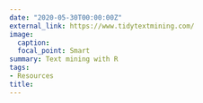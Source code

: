```yaml
---
date: "2020-05-30T00:00:00Z"
external_link: https://www.tidytextmining.com/
image:
  caption: 
  focal_point: Smart
summary: Text mining with R
tags:
- Resources
title: 
---
```

